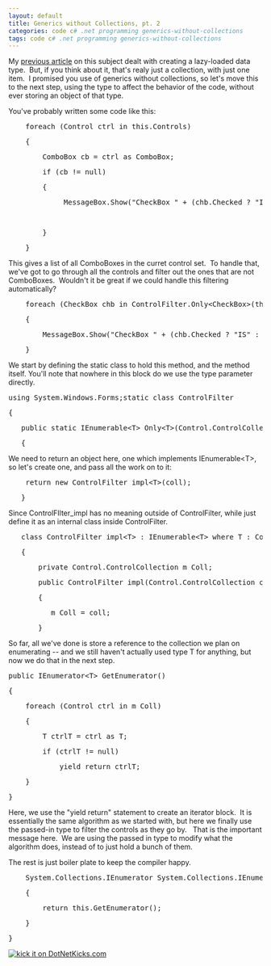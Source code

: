 ```yaml
---
layout: default
title: Generics without Collections, pt. 2
categories: code c# .net programming generics-without-collections
tags: code c# .net programming generics-without-collections
---
```


  <p>My <a title="Generics without Collections" href="http://honestillusion.com/blogs/blog_0/archive/2006/10/02/Generics-without-Collections.aspx">previous article</a> on this subject dealt with creating a lazy-loaded data type.  But, if you think about it, that's realy just a collection, with just one item.  I promised you use of generics without collections, so let's move this to the next step, using the type to affect the behavior of the code, without ever storing an object of that type.</p> <p>You've probably written some code like this:</p> <div class="csharpcode"><pre class="alt">    <span class="kwrd">foreach</span> (Control ctrl <span class="kwrd">in</span> <span class="kwrd">this</span>.Controls)</pre><pre>    {</pre><pre class="alt">        ComboBox cb = ctrl <span class="kwrd">as</span> ComboBox;</pre><pre>        <span class="kwrd">if</span> (cb != <span class="kwrd">null</span>)</pre><pre class="alt">        {</pre><pre>             MessageBox.Show(<span class="str">"CheckBox "</span> + (chb.Checked ? <span class="str">"IS"</span> : <span class="str">"is NOT"</span>) + <span class="str">" checked"</span>);                </pre><pre class="alt"> </pre><pre>        }</pre><pre class="alt">    }</pre></div>
<p>This gives a list of all ComboBoxes in the curret control set.  To handle that, we've got to go through all the controls and filter out the ones that are not ComboBoxes.  Wouldn't it be great if we could handle this filtering automatically?</p>
<div class="csharpcode"><pre class="alt">    <span class="kwrd">foreach</span> (CheckBox chb <span class="kwrd">in</span> ControlFilter.Only&lt;CheckBox&gt;(<span class="kwrd">this</span>.Controls))</pre><pre>    {</pre><pre class="alt">        MessageBox.Show(<span class="str">"CheckBox "</span> + (chb.Checked ? <span class="str">"IS"</span> : <span class="str">"is NOT"</span>) + <span class="str">" checked"</span>);</pre><pre>    }</pre></div>
<p>We start by defining the static class to hold this method, and the method itself. You'll note that nowhere in this block do we use the type parameter directly. </p>
<div class="csharpcode"><pre class="alt"><span class="kwrd">using</span> System.Windows.Forms;<span class="kwrd">static</span> <span class="kwrd">class</span> ControlFilter</pre><pre>{</pre><pre class="alt">   <span class="kwrd">public</span> <span class="kwrd">static</span> IEnumerable&lt;T&gt; Only&lt;T&gt;(Control.ControlCollection coll) <span class="kwrd">where</span> T:Control</pre><pre>   {</pre></div>
<p>We need to return an object here, one which implements IEnumerable&lt;T&gt;, so let's create one, and pass all the work on to it:</p>
<div class="csharpcode"><pre class="alt">    <span class="kwrd">return</span> <span class="kwrd">new</span> ControlFilter_impl&lt;T&gt;(coll);</pre><pre>   }</pre></div>
<p>Since ControlFIlter_impl has no meaning outside of ControlFilter, while just define it as an internal class inside ControlFilter.</p>
<div class="csharpcode"><pre class="alt">   <span class="kwrd">class</span> ControlFilter_impl&lt;T&gt; : IEnumerable&lt;T&gt; <span class="kwrd">where</span> T : Control</pre><pre>   {</pre><pre class="alt">       <span class="kwrd">private</span> Control.ControlCollection m_Coll;</pre><pre>       <span class="kwrd">public</span> ControlFilter_impl(Control.ControlCollection coll)</pre><pre class="alt">       {</pre><pre>          m_Coll = coll;</pre><pre class="alt">       }</pre></div>
<p>So far, all we've done is store a reference to the collection we plan on enumerating -- and we still haven't actually used type T for anything, but now we do that in the next step.</p>
<div class="csharpcode"><pre class="alt"><span class="kwrd">public</span> IEnumerator&lt;T&gt; GetEnumerator()</pre><pre>{</pre><pre class="alt">    <span class="kwrd">foreach</span> (Control ctrl <span class="kwrd">in</span> m_Coll)</pre><pre>    {</pre><pre class="alt">        T ctrlT = ctrl <span class="kwrd">as</span> T;</pre><pre>        <span class="kwrd">if</span> (ctrlT != <span class="kwrd">null</span>)</pre><pre class="alt">            <span class="kwrd">yield</span> <span class="kwrd">return</span> ctrlT;</pre><pre>    }</pre><pre class="alt">}</pre></div>Here, we use the "yield return" statement to create an iterator block.  It is essentially the same algorithm as we started with, but here we finally use the passed-in type to filter the controls as they go by.   That is the important message here.  We are using the passed in type to modify what the algorithm does, instead of to just hold a bunch of them. 
<p>The rest is just boiler plate to keep the compiler happy.</p>
<div class="csharpcode"><pre class="alt">    System.Collections.IEnumerator System.Collections.IEnumerable.GetEnumerator()</pre><pre>    {</pre><pre class="alt">        <span class="kwrd">return</span> <span class="kwrd">this</span>.GetEnumerator();</pre><pre>    }</pre><pre class="alt">}</pre></div><a href="http://www.dotnetkicks.com/kick/?url=http://honestillusion.com/blogs/blog_0/archive/2006/11/07/Generics-without-Collections-_2800_pt-2_2900_.aspx"><img alt="kick it on DotNetKicks.com" src="http://www.dotnetkicks.com/Services/Images/KickItImageGenerator.ashx?url=http://honestillusion.com/blogs/blog_0/archive/2006/11/07/Generics-without-Collections-_2800_pt-2_2900_.aspx" border="0" /></a>